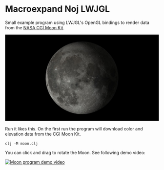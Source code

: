# Macroexpand Noj LWJGL

Small example program using LWJGL's OpenGL bindings to render data from the [NASA CGI Moon Kit](https://svs.gsfc.nasa.gov/4720/).

![Moon program screenshot](moon.jpg)

Run it likes this.
On the first run the program will download color and elevation data from the CGI Moon Kit.

```Shell
clj -M moon.clj
```

You can click and drag to rotate the Moon.
See following demo video:

[![Moon program demo video](https://i.ytimg.com/vi/UdTs5tH3DxQ/hqdefault.jpg)](https://www.youtube.com/watch?v=UdTs5tH3DxQ)
